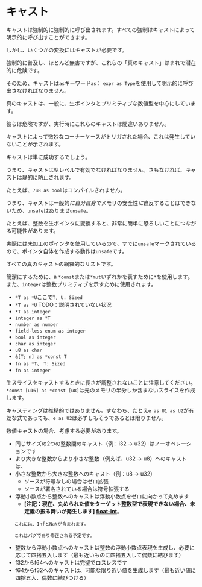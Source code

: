 # <!--Casts--> キャスト

<!--Casts are a superset of coercions: every coercion can be explicitly invoked via a cast.-->
キャストは強制的に強制的に呼び出されます。すべての強制はキャストによって明示的に呼び出すことができます。
<!--However some conversions require a cast.-->
しかし、いくつかの変換にはキャストが必要です。
<!--While coercions are pervasive and largely harmless, these "true casts"are rare and potentially dangerous.-->
強制的に普及し、ほとんど無害ですが、これらの「真のキャスト」はまれで潜在的に危険です。
<!--As such, casts must be explicitly invoked using the `as` keyword: `expr as Type`.-->
そのため、キャストは`as`キーワード`as`： `expr as Type`を使用して明示的に呼び出さなければなりません。

<!--True casts generally revolve around raw pointers and the primitive numeric types.-->
真のキャストは、一般に、生ポインタとプリミティブな数値型を中心にしています。
<!--Even though they're dangerous, these casts are infallible at runtime.-->
彼らは危険ですが、実行時にこれらのキャストは間違いありません。
<!--If a cast triggers some subtle corner case no indication will be given that this occurred.-->
キャストによって微妙なコーナーケースがトリガされた場合、これは発生していないことが示されます。
<!--The cast will simply succeed.-->
キャストは単に成功するでしょう。
<!--That said, casts must be valid at the type level, or else they will be prevented statically.-->
つまり、キャストは型レベルで有効でなければなりません。さもなければ、キャストは静的に防止されます。
<!--For instance, `7u8 as bool` will not compile.-->
たとえば、`7u8 as bool`はコンパイルされません。

<!--That said, casts aren't `unsafe` because they generally can't violate memory safety *on their own*.-->
つまり、キャストは一般的*に自分自身で*メモリの安全性*に*違反することはできないため、`unsafe`はありませ`unsafe`。
<!--For instance, converting an integer to a raw pointer can very easily lead to terrible things.-->
たとえば、整数を生ポインタに変換すると、非常に簡単に恐ろしいことにつながる可能性があります。
<!--However the act of creating the pointer itself is safe, because actually using a raw pointer is already marked as `unsafe`.-->
実際には未加工のポインタを使用しているので、すでに`unsafe`マークされているので、ポインタ自体を作成する動作は`unsafe`です。

<!--Here's an exhaustive list of all the true casts.-->
すべての真のキャストの網羅的なリストです。
<!--For brevity, we will use `*` to denote either a `*const` or `*mut`, and `integer` to denote any integral primitive:-->
簡潔にするために、a `*const`または`*mut`いずれかを表すために`*`を使用します。また、`integer`は整数プリミティブを示すために使用されます。

 * <!--`*T as *U` where `T, U: Sized`-->
    `*T as *U`ここで`T, U: Sized`
 * <!--`*T as *U` TODO: explain unsized situation-->
    `*T as *U` TODO：説明されていない状況
 * `*T as integer`
 * `integer as *T`
 * `number as number`
 * `field-less enum as integer`
 * `bool as integer`
 * `char as integer`
 * `u8 as char`
 * `&[T; n] as *const T`
 * <!--`fn as *T` where `T: Sized`-->
    `fn as *T`、 `T: Sized`
 * `fn as integer`

<!--Note that lengths are not adjusted when casting raw slices -`*const [u16] as *const [u8]` creates a slice that only includes half of the original memory.-->
生スライスをキャストするときに長さが調整されないことに注意してください。`*const [u16] as *const [u8]`は元のメモリの半分しか含まないスライスを作成します。

<!--Casting is not transitive, that is, even if `e as U1 as U2` is a valid expression, `e as U2` is not necessarily so.-->
キャスティングは推移的ではありません。すなわち、たとえ`e as U1 as U2`が有効な式であっても、`e as U2`は必ずしもそうであるとは限りません。

<!--For numeric casts, there are quite a few cases to consider:-->
数値キャストの場合、考慮する必要があります。

* <!--casting between two integers of the same size (eg i32 -> u32) is a no-op-->
   同じサイズの2つの整数間のキャスト（例：i32 -> u32）はノーオペレーションです
* <!--casting from a larger integer to a smaller integer (eg u32 -> u8) will truncate-->
   より大きな整数からより小さな整数（例えば、u32 -> u8）へのキャストは、
* <!--casting from a smaller integer to a larger integer (eg u8 -> u32) will-->
   小さな整数から大きな整数へのキャスト（例：u8 -> u32）
    * <!--zero-extend if the source is unsigned-->
       ソースが符号なしの場合はゼロ拡張
    * <!--sign-extend if the source is signed-->
       ソースが署名されている場合は符号拡張する
* <!--casting from a float to an integer will round the float towards zero-->
   浮動小数点から整数へのキャストは浮動小数点をゼロに向かって丸めます
    * <!--**[NOTE: currently this will cause Undefined Behavior if the rounded value cannot be represented by the target integer type][float-int]**.-->
       **[注記：現在、丸められた値をターゲット整数型で表現できない場合、未定義の振る舞いが発生します] [float-int]**。
<!--This includes Inf and NaN.-->
       これには、InfとNaNが含まれます。
<!--This is a bug and will be fixed.-->
       これはバグであり修正される予定です。
* <!--casting from an integer to float will produce the floating point representation of the integer, rounded if necessary (rounding to nearest, ties to even)-->
   整数から浮動小数点へのキャストは整数の浮動小数点表現を生成し、必要に応じて四捨五入します（最も近いものに四捨五入して偶数に結びます）
* <!--casting from an f32 to an f64 is perfect and lossless-->
   f32からf64へのキャストは完璧でロスレスです
* <!--casting from an f64 to an f32 will produce the closest possible value (rounding to nearest, ties to even)-->
   f64からf32へのキャストは、可能な限り近い値を生成します（最も近い値に四捨五入、偶数に結びつける）


[float-int]: https://github.com/rust-lang/rust/issues/10184
